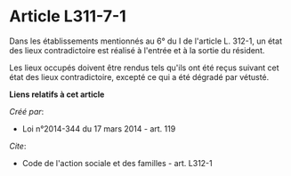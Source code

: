 # Article L311-7-1

Dans les établissements mentionnés au 6° du I de l'article L. 312-1, un état des lieux contradictoire est réalisé à l'entrée
et à la sortie du résident.

Les lieux occupés doivent être rendus tels qu'ils ont été reçus suivant cet état des lieux contradictoire, excepté ce qui a
été dégradé par vétusté.

**Liens relatifs à cet article**

_Créé par_:

  - Loi n°2014-344 du 17 mars 2014 - art. 119

_Cite_:

  - Code de l'action sociale et des familles - art. L312-1
